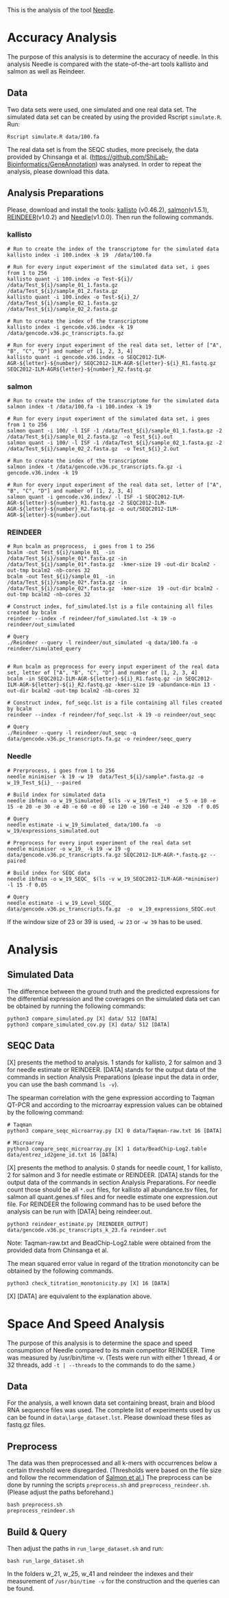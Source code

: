 This is the analysis of the tool [Needle](https://github.com/seqan/needle).

# Accuracy Analysis

The purpose of this analysis is to determine the accuracy of needle. In this analysis Needle is compared with the
state-of-the-art tools kallisto and salmon as well as Reindeer.

## Data
Two data sets were used, one simulated and one real data set. The simulated data set can be created by using the provided Rscript `simulate.R`.
Run:
```
Rscript simulate.R data/100.fa
```

The real data set is from the SEQC studies, more precisely, the data provided by Chinsanga et al. (https://github.com/ShiLab-Bioinformatics/GeneAnnotation) was analysed. In order to repeat the analysis, please download this data.

## Analysis Preparations

Please, download and install the tools: [kallisto](https://github.com/pachterlab/kallisto) (v0.46.2), [salmon](https://github.com/COMBINE-lab/salmon)(v1.5.1), [REINDEER](https://github.com/kamimrcht/REINDEER)(v1.0.2) and [Needle](https://github.com/seqan/needle)(v1.0.0).
Then run the following commands.

### kallisto

```
# Run to create the index of the transcriptome for the simulated data
kallisto index -i 100.index -k 19  /data/100.fa

# Run for every input experiment of the simulated data set, i goes from 1 to 256
kallisto quant -i 100.index -o Test-${i}/ /data/Test_${i}/sample_01_1.fasta.gz /data/Test_${i}/sample_01_2.fasta.gz
kallisto quant -i 100.index -o Test-${i}_2/ /data/Test_${i}/sample_02_1.fasta.gz /data/Test_${i}/sample_02_2.fasta.gz

# Run to create the index of the transcriptome
kallisto index -i gencode.v36.index -k 19  /data/gencode.v36.pc_transcripts.fa.gz

# Run for every input experiment of the real data set, letter of ["A", "B", "C", "D"] and number of [1, 2, 3, 4]
kallisto quant -i gencode.v36.index -o SEQC2012-ILM-AGR-${letter}-${number}/ SEQC2012-ILM-AGR-${letter}-${i}_R1.fastq.gz SEQC2012-ILM-AGR${letter}-${number}_R2.fastq.gz
```

### salmon

```
# Run to create the index of the transcriptome for the simulated data
salmon index -t /data/100.fa -i 100.index -k 19

# Run for every input experiment of the simulated data set, i goes from 1 to 256
salmon quant -i 100/ -l ISF -1 /data/Test_${i}/sample_01_1.fasta.gz -2 /data/Test_${i}/sample_01_2.fasta.gz  -o Test_${i}.out
salmon quant -i 100/ -l ISF -1 /data/Test_${i}/sample_02_1.fasta.gz -2 /data/Test_${i}/sample_02_2.fasta.gz  -o Test_${i}_2.out

# Run to create the index of the transcriptome
salmon index -t /data/gencode.v36.pc_transcripts.fa.gz -i gencode.v36.index -k 19

# Run for every input experiment of the real data set, letter of ["A", "B", "C", "D"] and number of [1, 2, 3, 4]
salmon quant -i gencode.v36.index/ -l ISF -1 SEQC2012-ILM-AGR-${letter}-${number}_R1.fastq.gz -2 SEQC2012-ILM-AGR-${letter}-${number}_R2.fastq.gz -o out/SEQC2012-ILM-AGR-${letter}-${number}.out
```

### REINDEER

```
# Run bcalm as preprocess,  i goes from 1 to 256
bcalm -out Test_${i}/sample_01_ -in /data/Test_${i}/sample_01*.fasta.gz -in /data/Test_${i}/sample_01*.fasta.gz  -kmer-size 19 -out-dir bcalm2 -out-tmp bcalm2 -nb-cores 32
bcalm -out Test_${i}/sample_01_ -in /data/Test_${i}/sample_02*.fasta.gz -in /data/Test_${i}/sample_02*.fasta.gz  -kmer-size  19 -out-dir bcalm2 -out-tmp bcalm2 -nb-cores 32

# Construct index, fof_simulated.lst is a file containing all files created by bcalm
reindeer --index -f reindeer/fof_simulated.lst -k 19 -o reindeer/out_simulated

# Query
./Reindeer --query -l reindeer/out_simulated -q data/100.fa -o reindeer/simulated_query


# Run bcalm as preprocess for every input experiment of the real data set, letter of ["A", "B", "C", "D"] and number of [1, 2, 3, 4]
bcalm -in SEQC2012-ILM-AGR-${letter}-${i}_R1.fastq.gz -in SEQC2012-ILM-AGR-${letter}-${i}_R2.fastq.gz -kmer-size 19 -abundance-min 13 -out-dir bcalm2 -out-tmp bcalm2 -nb-cores 32

# Construct index, fof_seqc.lst is a file containing all files created by bcalm
reindeer --index -f reindeer/fof_seqc.lst -k 19 -o reindeer/out_seqc

# Query
./Reindeer --query -l reindeer/out_seqc -q data/gencode.v36.pc_transcripts.fa.gz -o reindeer/seqc_query
```

### Needle

```
# Prerprocess, i goes from 1 to 256
needle minimiser -k 19 -w 19  data/Test_${i}/sample*.fasta.gz -o w_19_Test_${i}_ --paired

# Build index for simulated data
needle ibfmin -o w_19_Simulated_ $(ls -v w_19/Test_*)  -e 5 -e 10 -e 15 -e 20 -e 30 -e 40 -e 60 -e 80 -e 120 -e 160 -e 240 -e 320  -f 0.05

# Query
needle estimate -i w_19_Simulated_ data/100.fa  -o  w_19/expressions_simulated.out

# Preprocess for every input experiment of the real data set
needle minimiser -o w_19_ -k 19 -w 19 -g data/gencode.v36.pc_transcripts.fa.gz SEQC2012-ILM-AGR-*.fastq.gz --paired

# Build index for SEQC data
needle ibfmin -o w_19_SEQC_ $(ls -v w_19_SEQC2012-ILM-AGR-*minimiser) -l 15 -f 0.05

# Query
needle estimate -i w_19_Level_SEQC_ data/gencode.v36.pc_transcripts.fa.gz  -o  w_19_expressions_SEQC.out
```

If the window size of 23 or 39 is used, `-w 23` or `-w 39` has to be used.

# Analysis

## Simulated Data
The difference between the ground truth and the predicted expressions for the differential expression and the coverages on the simulated data set can be obtained by running the following commands:

```
python3 compare_simulated.py [X] data/ 512 [DATA]
python3 compare_simulated_cov.py [X] data/ 512 [DATA]
```

## SEQC Data
[X] presents the method to analysis. 1 stands for kallisto, 2 for salmon and 3 for needle estimate or
REINDEER. [DATA] stands for the output data of the commands in section Analysis Preparations (please input the data in order, you can use the bash command `ls -v`).

The spearman correlation with the gene expression according to Taqman QT-PCR and according to the microarray expression
values can be obtained by the following command:

```
# Taqman
python3 compare_seqc_microarray.py [X] 0 data/Taqman-raw.txt 16 [DATA]

# Microarray
python3 compare_seqc_microarray.py [X] 1 data/BeadChip-Log2.table data/entrez_id2gene_id.txt 16 [DATA]
```

[X] presents the method to analysis. 0 stands for needle count, 1 for kallisto, 2 for salmon and 3 for needle estimate or
REINDEER. [DATA] stands for the output data of the commands in section Analysis Preparations. For needle count those should be
all `*.out` files, for kallisto all abundance.tsv files, for salmon all quant.genes.sf files and for needle estimate one expression.out file. For REINDEER the following command has to be used before the analysis can be run with [DATA] being reindeer.out.

```
python3 reindeer_estimate.py [REINDEER_OUTPUT] data/gencode.v36.pc_transcripts_k_23.fa reindeer.out
```

Note: Taqman-raw.txt and BeadChip-Log2.table were obtained from the provided data from Chinsanga et al.

The mean squared error value in regard of the titration monotoncity can be obtained by the following commands.

```
python3 check_titration_monotonicity.py [X] 16 [DATA]
```

[X] [DATA] are equivalent to the explanation above.

# Space And Speed Analysis

The purpose of this analysis is to determine the space and speed consumption of Needle compared to its main competitor
REINDEER.
Time was measured by /usr/bin/time -v. (Tests were run with either 1 thread, 4 or 32 threads, add `-t | --threads` to the
commands to do the same.)

## Data

For the analysis, a well known data set containing breast, brain and blood RNA sequence files was used. The complete list
of experiments used by us can be found in `data\large_dataset.lst`. Please download these files as fastq.gz files.

## Preprocess

The data was then preprocessed and all k-mers with occurrences below a certain threshold were disregarded. (Thresholds
were based on the file size and follow the recommendation of [Salmon et al.](10.1038/nbt.3442)) The preprocess can be done by running the
scripts `preprocess.sh` and `preprocess_reindeer.sh`.  (Please adjust the paths beforehand.)

```
bash preprocess.sh
preprocess_reindeer.sh

```

## Build & Query

Then adjust the paths in `run_large_dataset.sh` and run:

```
bash run_large_dataset.sh
```

In the folders w_21, w_25, w_41 and reindeer the indexes and their measurement of `/usr/bin/time -v` for the construction and the queries can be found.
